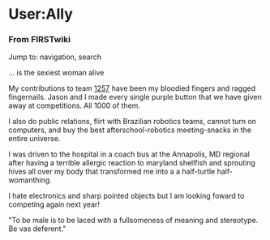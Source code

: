 # User:Ally

### From FIRSTwiki

Jump to: navigation, search

... is the sexiest woman alive

My contributions to team [1257](/index.php/1257 "1257" ) have been my bloodied
fingers and ragged fingernails. Jason and I made every single purple button
that we have given away at competitions. All 1000 of them.

I also do public relations, flirt with Brazilian robotics teams, cannot turn
on computers, and buy the best afterschool-robotics meeting-snacks in the
entire universe.

I was driven to the hospital in a coach bus at the Annapolis, MD regional
after having a terrible allergic reaction to maryland shellfish and sprouting
hives all over my body that transformed me into a a half-turtle half-
womanthing.

I hate electronics and sharp pointed objects but I am looking foward to
competing again next year!

"To be male is to be laced with a fullsomeness of meaning and stereotype. Be
vas deferent."

